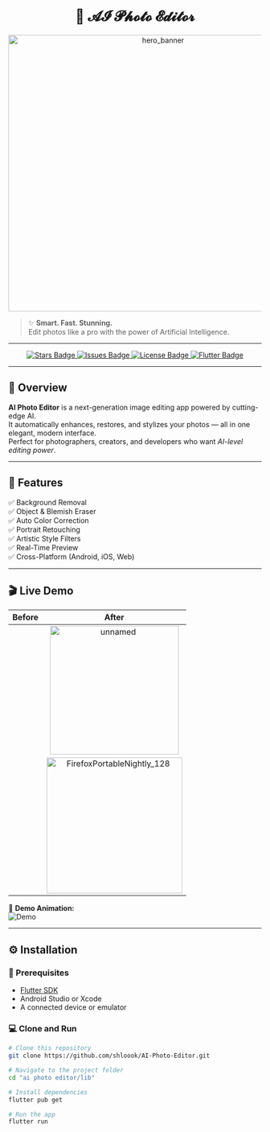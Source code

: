 <h1 align="center">🌟 𝓐𝓘 𝓟𝓱𝓸𝓽𝓸 𝓔𝓭𝓲𝓽𝓸𝓻</h1>


<p align="center">
  <img width="600" height="550" alt="hero_banner" src="https://github.com/user-attachments/assets/d9c12b41-e19e-4d0d-a12d-ae9a1b0b40f1" />

</p>

> ✨ **Smart. Fast. Stunning.**  
> Edit photos like a pro with the power of Artificial Intelligence.

---

<p align="center">
  <a href="https://github.com/shloook/AI-Photo-Editor/stargazers">
    <img src="https://img.shields.io/github/stars/shloook/AI-Photo-Editor?color=gold&style=for-the-badge" alt="Stars Badge"/>
  </a>
  <a href="https://github.com/shloook/AI-Photo-Editor/issues">
    <img src="https://img.shields.io/github/issues/shloook/AI-Photo-Editor?style=for-the-badge" alt="Issues Badge"/>
  </a>
  <a href="https://github.com/shloook/AI-Photo-Editor/blob/main/LICENSE">
    <img src="https://img.shields.io/github/license/shloook/AI-Photo-Editor?style=for-the-badge" alt="License Badge"/>
  </a>
  <a href="https://flutter.dev/">
    <img src="https://img.shields.io/badge/Built%20with-Flutter-blue?style=for-the-badge&logo=flutter" alt="Flutter Badge"/>
  </a>
</p>

---

## 🚀 Overview

**AI Photo Editor** is a next-generation image editing app powered by cutting-edge AI.  
It automatically enhances, restores, and stylizes your photos — all in one elegant, modern interface.  
Perfect for photographers, creators, and developers who want *AI-level editing power*.

---

## 🧠 Features

✅ Background Removal  
✅ Object & Blemish Eraser  
✅ Auto Color Correction  
✅ Portrait Retouching  
✅ Artistic Style Filters  
✅ Real-Time Preview  
✅ Cross-Platform (Android, iOS, Web)  

---

## 🎬 Live Demo

| Before | After |
|:--:|:--:|
<p align="center">| <img width="256" height="256" alt="unnamed" src="https://github.com/user-attachments/assets/d8fd115b-6fbd-4e9c-94c6-763f27c82c6a" />
        | <img width="270" height="270" alt="FirefoxPortableNightly_128" src="https://github.com/user-attachments/assets/4d16b026-376d-48ab-ac53-bf2fdbb66518" /> | </p>


🎥 **Demo Animation:**  
![Demo](https://raw.githubusercontent.com/github/explore/main/topics/machine-learning/machine-learning.gif)

---

## ⚙️ Installation

### 🧩 Prerequisites
- [Flutter SDK](https://docs.flutter.dev/get-started/install)
- Android Studio or Xcode  
- A connected device or emulator  

### 💻 Clone and Run

```bash
# Clone this repository
git clone https://github.com/shloook/AI-Photo-Editor.git

# Navigate to the project folder
cd "ai photo editor/lib"

# Install dependencies
flutter pub get

# Run the app
flutter run
